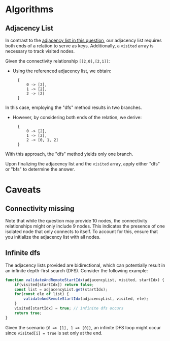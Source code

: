 # Algorithms
## Adjacency List
In contrast to the [adjacency list in this question](https://github.com/liushuyu6666/Algorithm_Leetcode_JavaScript/tree/master/Kill_Process#adjacency-list), our adjacency list requires both ends of a relation to serve as keys. Additionally, a `visited` array is necessary to track visited nodes.

Given the connectivity relationship `[[2,0],[2,1]]`:
* Using the referenced adjacency list, we obtain:
  ```text
    {
        0 -> [2],
        1 -> [2],
        2 -> [2]
    }
  ```
In this case, employing the "dfs" method results in two branches.
* However, by considering both ends of the relation, we derive:
  ```text
    {
        0 -> [2],
        1 -> [2],
        2 -> [0, 1, 2]
    }
  ```
With this approach, the "dfs" method yields only one branch.

Upon finalizing the adjacency list and the `visited` array, apply either "dfs" or "bfs" to determine the answer.

# Caveats
## Connectivity missing
Note that while the question may provide 10 nodes, the connectivity relationships might only include 9 nodes. This indicates the presence of one isolated node that only connects to itself. To account for this, ensure that you initialize the adjacency list with all nodes.

## Infinite dfs
The adjacency lists provided are bidirectional, which can potentially result in an infinite depth-first search (DFS). Consider the following example:
```javascript
function validateAndRemoteStartIdx(adjacencyList, visited, startIdx) {
    if(visited[startIdx]) return false;
    const list = adjacencyList.get(startIdx);
    for(const ele of list) {
        validateAndRemoteStartIdx(adjacencyList, visited, ele);
    }
    visited[startIdx] = true; // infinite dfs occurs
    return true;
}
```
Given the scenario `{0 => [1], 1 => [0]}`, an infinite DFS loop might occur since `visited[i] = true` is set only at the end.